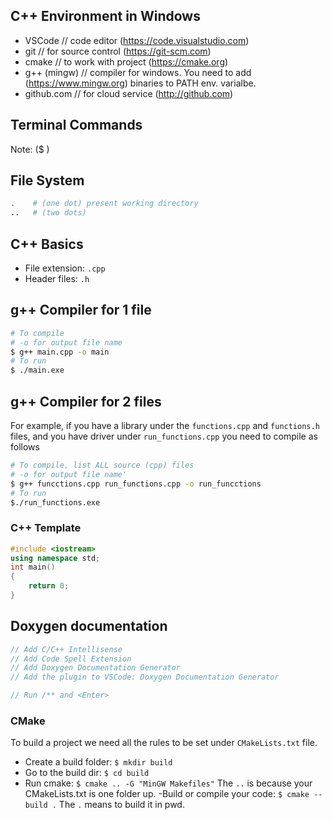 ## C++ Environment in Windows
- VSCode // code editor (https://code.visualstudio.com)
- git // for source control (https://git-scm.com)
- cmake // to work with project (https://cmake.org)
- g++ (mingw) // compiler for windows. You need to add (https://www.mingw.org) binaries to PATH env. varialbe.
- github.com // for cloud service (http://github.com)

## Terminal Commands
Note: ($ )

## File System
``` bash
.    # (one dot) present working directory
..   # (two dots)
```
## C++ Basics
- File extension: `.cpp`
- Header files: `.h`

## g++ Compiler for 1 file
```bash
# To compile
# -o for output file name
$ g++ main.cpp -o main
# To run
$ ./main.exe
```

## g++ Compiler for 2 files
For example, if you have a library 
under the `functions.cpp` and `functions.h` files, and you have driver under `run_functions.cpp` you need to compile as follows
```bash
# To compile, list ALL source (cpp) files
# -o for output file name'
$ g++ funcctions.cpp run_functions.cpp -o run_funcctions
# To run
$./run_functions.exe
```

### C++ Template
```cpp
#include <iostream>
using namespace std;
int main()
{
    return 0;
}
```

## Doxygen documentation
```cpp
// Add C/C++ Intellisense
// Add Code Spell Extension
// Add Doxygen Documentation Generator
// Add the plugin to VSCode: Doxygen Documentation Generator

// Run /** and <Enter>
```

### CMake
To build a project we need all the rules to be set under `CMakeLists.txt` file.
- Create a build folder: `$ mkdir build`
- Go to the build dir: `$ cd build`
- Run cmake: `$ cmake .. -G "MinGW Makefiles"` The `..` is because your CMakeLists.txt is one folder up.
-Build or compile your code: `$ cmake --build .` The `.` means to build it in pwd.